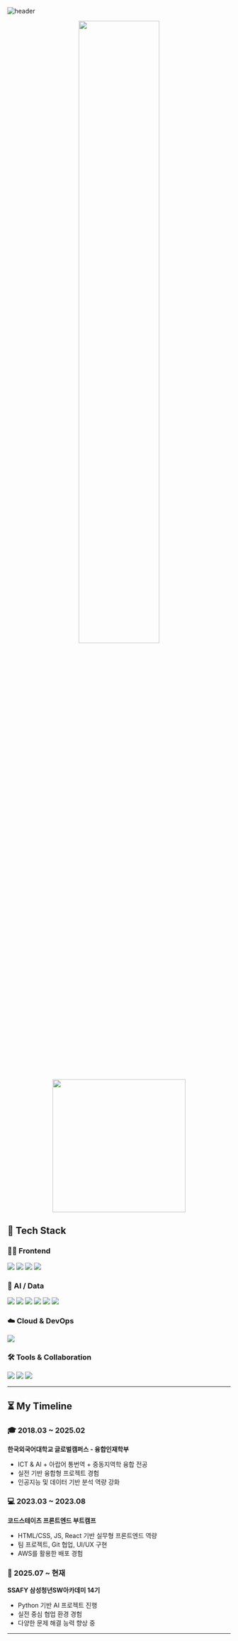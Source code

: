 ![header](https://capsule-render.vercel.app/api?type=waving&color=auto&height=230&section=header&text=Juseong&Yu&fontSize=75)

<div align="center">

<!-- GitHub Stats -->
<img src="https://github-readme-stats.vercel.app/api?username=Juseong-Yu&show_icons=true&include_all_commits=true&theme=tokyonight&hide_border=true" width="60%" />

<!-- Solved.ac Badge -->
<br/><br/>
<img src="http://mazassumnida.wtf/api/v2/generate_badge?boj=aaa4591" width="300" />

</div>

## 💪 Tech Stack

### 👨‍💻 Frontend
<div>
  <img src="https://img.shields.io/badge/HTML5-E34F26?style=flat&logo=HTML5&logoColor=white" />
  <img src="https://img.shields.io/badge/CSS3-1572B6?style=flat&logo=CSS3&logoColor=white" />
  <img src="https://img.shields.io/badge/JavaScript-F7DF1E?style=flat&logo=JavaScript&logoColor=black" />
  <img src="https://img.shields.io/badge/React-61DAFB?style=flat&logo=React&logoColor=black" />
</div>

### 🧠 AI / Data
<div>
  <img src="https://img.shields.io/badge/Python-3776AB?style=flat&logo=python&logoColor=white" />
  <img src="https://img.shields.io/badge/R-276DC3?style=flat&logo=R&logoColor=white" />
  <img src="https://img.shields.io/badge/Pandas-150458?style=flat&logo=pandas&logoColor=white" />
  <img src="https://img.shields.io/badge/Numpy-013243?style=flat&logo=numpy&logoColor=white" />
  <img src="https://img.shields.io/badge/Matplotlib-11557C?style=flat&logo=matplotlib&logoColor=white" />
  <img src="https://img.shields.io/badge/SQL-4479A1?style=flat&logo=MySQL&logoColor=white" />
</div>

### ☁️ Cloud & DevOps
<div>
  <img src="https://img.shields.io/badge/AWS-232F3E?style=flat&logo=Amazon-AWS&logoColor=white" />
</div>

### 🛠️ Tools & Collaboration
<div>
  <img src="https://img.shields.io/badge/GitHub-181717?style=flat&logo=github&logoColor=white" />
  <img src="https://img.shields.io/badge/Figma-F24E1E?style=flat&logo=figma&logoColor=white" />
  <img src="https://img.shields.io/badge/Notion-000000?style=flat&logo=notion&logoColor=white" />
</div>

---

## ⏳ My Timeline

### 🎓 2018.03 ~ 2025.02  
**한국외국어대학교 글로벌캠퍼스 - 융합인재학부**  
- ICT & AI + 아랍어 통번역 + 중동지역학 융합 전공  
- 실전 기반 융합형 프로젝트 경험  
- 인공지능 및 데이터 기반 분석 역량 강화

### 💻 2023.03 ~ 2023.08  
**코드스테이츠 프론트엔드 부트캠프**  
- HTML/CSS, JS, React 기반 실무형 프론트엔드 역량  
- 팀 프로젝트, Git 협업, UI/UX 구현  
- AWS를 활용한 배포 경험

### 🧠 2025.07 ~ 현재  
**SSAFY 삼성청년SW아카데미 14기**  
- Python 기반 AI 프로젝트 진행  
- 실전 중심 협업 환경 경험  
- 다양한 문제 해결 능력 향상 중

---
